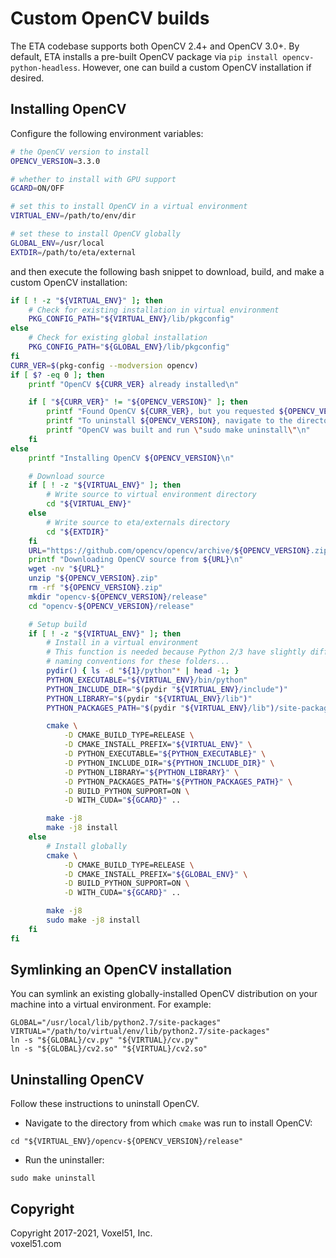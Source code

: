 # Custom OpenCV builds

The ETA codebase supports both OpenCV 2.4+ and OpenCV 3.0+. By default, ETA
installs a pre-built OpenCV package via `pip install opencv-python-headless`.
However, one can build a custom OpenCV installation if desired.


## Installing OpenCV

Configure the following environment variables:

```bash
# the OpenCV version to install
OPENCV_VERSION=3.3.0

# whether to install with GPU support
GCARD=ON/OFF

# set this to install OpenCV in a virtual environment
VIRTUAL_ENV=/path/to/env/dir

# set these to install OpenCV globally
GLOBAL_ENV=/usr/local
EXTDIR=/path/to/eta/external
```

and then execute the following bash snippet to download, build, and make a
custom OpenCV installation:

```bash
if [ ! -z "${VIRTUAL_ENV}" ]; then
    # Check for existing installation in virtual environment
    PKG_CONFIG_PATH="${VIRTUAL_ENV}/lib/pkgconfig"
else
    # Check for existing global installation
    PKG_CONFIG_PATH="${GLOBAL_ENV}/lib/pkgconfig"
fi
CURR_VER=$(pkg-config --modversion opencv)
if [ $? -eq 0 ]; then
    printf "OpenCV ${CURR_VER} already installed\n"

    if [ "${CURR_VER}" != "${OPENCV_VERSION}" ]; then
        printf "Found OpenCV ${CURR_VER}, but you requested ${OPENCV_VERSION}\n"
        printf "To uninstall ${OPENCV_VERSION}, navigate to the directory where\n"
        printf "OpenCV was built and run \"sudo make uninstall\"\n"
    fi
else
    printf "Installing OpenCV ${OPENCV_VERSION}\n"

    # Download source
    if [ ! -z "${VIRTUAL_ENV}" ]; then
        # Write source to virtual environment directory
        cd "${VIRTUAL_ENV}"
    else
        # Write source to eta/externals directory
        cd "${EXTDIR}"
    fi
    URL="https://github.com/opencv/opencv/archive/${OPENCV_VERSION}.zip"
    printf "Downloading OpenCV source from ${URL}\n"
    wget -nv "${URL}"
    unzip "${OPENCV_VERSION}.zip"
    rm -rf "${OPENCV_VERSION}.zip"
    mkdir "opencv-${OPENCV_VERSION}/release"
    cd "opencv-${OPENCV_VERSION}/release"

    # Setup build
    if [ ! -z "${VIRTUAL_ENV}" ]; then
        # Install in a virtual environment
        # This function is needed because Python 2/3 have slightly different
        # naming conventions for these folders...
        pydir() { ls -d "${1}/python"* | head -1; }
        PYTHON_EXECUTABLE="${VIRTUAL_ENV}/bin/python"
        PYTHON_INCLUDE_DIR="$(pydir "${VIRTUAL_ENV}/include")"
        PYTHON_LIBRARY="$(pydir "${VIRTUAL_ENV}/lib")"
        PYTHON_PACKAGES_PATH="$(pydir "${VIRTUAL_ENV}/lib")/site-packages"

        cmake \
            -D CMAKE_BUILD_TYPE=RELEASE \
            -D CMAKE_INSTALL_PREFIX="${VIRTUAL_ENV}" \
            -D PYTHON_EXECUTABLE="${PYTHON_EXECUTABLE}" \
            -D PYTHON_INCLUDE_DIR="${PYTHON_INCLUDE_DIR}" \
            -D PYTHON_LIBRARY="${PYTHON_LIBRARY}" \
            -D PYTHON_PACKAGES_PATH="${PYTHON_PACKAGES_PATH}" \
            -D BUILD_PYTHON_SUPPORT=ON \
            -D WITH_CUDA="${GCARD}" ..

        make -j8
        make -j8 install
    else
        # Install globally
        cmake \
            -D CMAKE_BUILD_TYPE=RELEASE \
            -D CMAKE_INSTALL_PREFIX="${GLOBAL_ENV}" \
            -D BUILD_PYTHON_SUPPORT=ON \
            -D WITH_CUDA="${GCARD}" ..

        make -j8
        sudo make -j8 install
    fi
fi
```


## Symlinking an OpenCV installation

You can symlink an existing globally-installed OpenCV distribution on your
machine into a virtual environment. For example:

```shell
GLOBAL="/usr/local/lib/python2.7/site-packages"
VIRTUAL="/path/to/virtual/env/lib/python2.7/site-packages"
ln -s "${GLOBAL}/cv.py" "${VIRTUAL}/cv.py"
ln -s "${GLOBAL}/cv2.so" "${VIRTUAL}/cv2.so"
```


## Uninstalling OpenCV

Follow these instructions to uninstall OpenCV.

* Navigate to the directory from which `cmake` was run to install OpenCV:

```shell
cd "${VIRTUAL_ENV}/opencv-${OPENCV_VERSION}/release"
```

* Run the uninstaller:

```shell
sudo make uninstall
```


## Copyright

Copyright 2017-2021, Voxel51, Inc.<br>
voxel51.com
